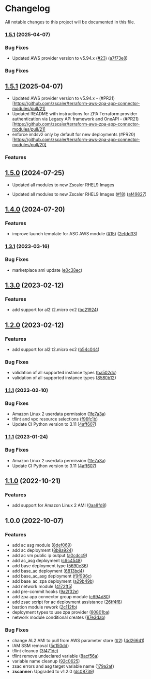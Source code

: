 # Changelog

All notable changes to this project will be documented in this file.

### [1.5.1](https://github.com/zscaler/terraform-aws-zpa-app-connector-modules/compare/v1.5.0...v1.5.1) (2025-04-07)


### Bug Fixes

* Updated AWS provider version to v5.94.x ([#23](https://github.com/zscaler/terraform-aws-zpa-app-connector-modules/issues/23)) ([a7f73e8](https://github.com/zscaler/terraform-aws-zpa-app-connector-modules/commit/a7f73e83e904b70e81938407dcc387e635b848e6))

### Bug Fixes

## [1.5.1](https://github.com/zscaler/terraform-aws-zpa-app-connector-modules/compare/v1.4.0...v1.5.1) (2025-04-07)
* Updated AWS provider version to v5.94.x - (#PR21)[https://github.com/zscaler/terraform-aws-zpa-app-connector-modules/pull/21]
* Updated README with instructions for ZPA Terraform provider authentication via Legacy API framework and OneAPI - (#PR21)[https://github.com/zscaler/terraform-aws-zpa-app-connector-modules/pull/21]
* enforce imdsv2 only by default for new deployments (#PR20)[https://github.com/zscaler/terraform-aws-zpa-app-connector-modules/pull/20]

### Features

## [1.5.0](https://github.com/zscaler/terraform-aws-zpa-app-connector-modules/compare/v1.4.0...v1.5.0) (2024-07-25)
* Updated all modules to new Zscaler RHEL9 Images

* Updated all modules to new Zscaler RHEL9 Images ([#18](https://github.com/zscaler/terraform-aws-zpa-app-connector-modules/issues/18)) ([af49827](https://github.com/zscaler/terraform-aws-zpa-app-connector-modules/commit/af498271c1e521c41027e9b915325317afd71876))

## [1.4.0](https://github.com/zscaler/terraform-aws-zpa-app-connector-modules/compare/v1.3.1...v1.4.0) (2024-07-20)


### Features

* improve launch template for ASG AWS module ([#15](https://github.com/zscaler/terraform-aws-zpa-app-connector-modules/issues/15)) ([2efdd33](https://github.com/zscaler/terraform-aws-zpa-app-connector-modules/commit/2efdd336b5e8c46e16143469594dad6c9a4a9c8b))

### [1.3.1](https://github.com/zscaler/terraform-aws-zpa-app-connector-modules/compare/v1.3.0...v1.3.1) (2023-03-16)


### Bug Fixes

* marketplace ami update ([e0c38ec](https://github.com/zscaler/terraform-aws-zpa-app-connector-modules/commit/e0c38ecefe61625b6cbe50ba5181700cbf886713))

## [1.3.0](https://github.com/zscaler/terraform-aws-zpa-app-connector-modules/compare/v1.2.0...v1.3.0) (2023-02-12)


### Features

* add support for al2 t2.micro ec2 ([bc21924](https://github.com/zscaler/terraform-aws-zpa-app-connector-modules/commit/bc21924df26fd38707b5bac83c1b0219ddb5318b))

## [1.2.0](https://github.com/zscaler/terraform-aws-zpa-app-connector-modules/compare/v1.1.1...v1.2.0) (2023-02-12)


### Features

* add support for al2 t2.micro ec2 ([b54c044](https://github.com/zscaler/terraform-aws-zpa-app-connector-modules/commit/b54c044eac7599204bf6f304c92980e91eaa61d1))


### Bug Fixes

* validation of all supported instance types ([ba502dc](https://github.com/zscaler/terraform-aws-zpa-app-connector-modules/commit/ba502dc5a145a9bd1bbc21e881dc020a5758e391))
* validation of all supported instance types ([8580b12](https://github.com/zscaler/terraform-aws-zpa-app-connector-modules/commit/8580b121b04563c01d5a01c6dbafca5a00e9352d))

### [1.1.1](https://github.com/zscaler/terraform-aws-zpa-app-connector-modules/compare/v1.1.0...v1.1.1) (2023-02-10)


### Bug Fixes

* Amazon Linux 2 userdata permission ([1fe7a3a](https://github.com/zscaler/terraform-aws-zpa-app-connector-modules/commit/1fe7a3a298ce3ff8f1a4d1c17ec25c014c36e1dd))
* tflint and vpc resource selections ([f96fc1b](https://github.com/zscaler/terraform-aws-zpa-app-connector-modules/commit/f96fc1b70a9365041244919772ed6e206052ae78))
* Update CI Python version to 3.11 ([4aff607](https://github.com/zscaler/terraform-aws-zpa-app-connector-modules/commit/4aff60777d2a7db1f0ce7fa36007c3494c5803b9))

### [1.1.1](https://github.com/zscaler/terraform-aws-zpa-app-connector-modules/compare/v1.1.0...v1.1.1) (2023-01-24)


### Bug Fixes

* Amazon Linux 2 userdata permission ([1fe7a3a](https://github.com/zscaler/terraform-aws-zpa-app-connector-modules/commit/1fe7a3a298ce3ff8f1a4d1c17ec25c014c36e1dd))
* Update CI Python version to 3.11 ([4aff607](https://github.com/zscaler/terraform-aws-zpa-app-connector-modules/commit/4aff60777d2a7db1f0ce7fa36007c3494c5803b9))

## [1.1.0](https://github.com/zscaler/terraform-aws-zpa-app-connector-modules/compare/v1.0.1...v1.1.0) (2022-10-21)


### Features

* add support for Amazon Linux 2 AMI ([0aa8fd8](https://github.com/zscaler/terraform-aws-zpa-app-connector-modules/commit/0aa8fd87e554cb878ccf06b3c505018a9cd07930))

## 1.0.0 (2022-10-07)


### Features

* add ac asg module ([8def069](https://github.com/zscaler/terraform-aws-zpa-app-connector-modules/commit/8def06909b7ed7238441524c77a0842a0c8ece23))
* add ac deployment ([8b8a924](https://github.com/zscaler/terraform-aws-zpa-app-connector-modules/commit/8b8a924f3ba6645919ea4aca6086472294f85a16))
* add ac vm public ip output ([a0cdcc9](https://github.com/zscaler/terraform-aws-zpa-app-connector-modules/commit/a0cdcc95e439909139a6ec394659ce437bc43809))
* add ac_asg deployment ([c9c4548](https://github.com/zscaler/terraform-aws-zpa-app-connector-modules/commit/c9c4548ca6624547bed5106fda1e534621fc3581))
* add base deployment type ([5690e36](https://github.com/zscaler/terraform-aws-zpa-app-connector-modules/commit/5690e36be620d4aed9686192942bcffb0a7dc8a4))
* add base_ac deployment ([6813bd4](https://github.com/zscaler/terraform-aws-zpa-app-connector-modules/commit/6813bd48b2b923f753f669a621be79f324641e16))
* add base_ac_asg deployment ([f9f996c](https://github.com/zscaler/terraform-aws-zpa-app-connector-modules/commit/f9f996c7af1320fb98616aaa15e621ed4352ffdd))
* add base_ac_zpa deployment ([a29b49b](https://github.com/zscaler/terraform-aws-zpa-app-connector-modules/commit/a29b49bf05c569df5ea6f62a456f4d9351ab6f96))
* add network module ([4172ff5](https://github.com/zscaler/terraform-aws-zpa-app-connector-modules/commit/4172ff56c804aa94abbade27ec4fd5124aa13648))
* add pre-commit hooks ([9a2f32e](https://github.com/zscaler/terraform-aws-zpa-app-connector-modules/commit/9a2f32e794bc2e157a33d93c34ddeb36be6c29bc))
* add zpa app connector group module ([c694d80](https://github.com/zscaler/terraform-aws-zpa-app-connector-modules/commit/c694d80a9af356ff003187249fce29879d79383b))
* add zsac script for ac deployment assistance ([26ff4f8](https://github.com/zscaler/terraform-aws-zpa-app-connector-modules/commit/26ff4f8465c08e67a088718b80294d704bd8319f))
* bastion module rework ([2c112fb](https://github.com/zscaler/terraform-aws-zpa-app-connector-modules/commit/2c112fb4f09ca59123862c9768fda88ba6553d1b))
* deployment types to use zpa provider ([60801ba](https://github.com/zscaler/terraform-aws-zpa-app-connector-modules/commit/60801badd7b6024d50d8292ea5f808c079396512))
* network module conditional creates ([87e3dab](https://github.com/zscaler/terraform-aws-zpa-app-connector-modules/commit/87e3dabef386ca786aea9e6c29a5ab989ae8f586))


### Bug Fixes

* change AL2 AMI to pull from AWS parameter store ([#2](https://github.com/zscaler/terraform-aws-zpa-app-connector-modules/issues/2)) ([4d26641](https://github.com/zscaler/terraform-aws-zpa-app-connector-modules/commit/4d266410372b3caee6595bb5c19b5328d35b0a54))
* IAM SSM removal ([5c150dd](https://github.com/zscaler/terraform-aws-zpa-app-connector-modules/commit/5c150dde136af2888f93524244342b45f54913b3))
* tflint cleanup ([3f471dc](https://github.com/zscaler/terraform-aws-zpa-app-connector-modules/commit/3f471dc6b2a16ebd02be48afec518417663bae5b))
* tflint remove undeclared variable ([8acf56a](https://github.com/zscaler/terraform-aws-zpa-app-connector-modules/commit/8acf56abd2070fc6c339aea3f4e8822960ce14c5))
* variable name cleanup ([92c0625](https://github.com/zscaler/terraform-aws-zpa-app-connector-modules/commit/92c0625b4560433fff2eba41bb210b7deb136797))
* zsac errors and asg target variable name ([179a2af](https://github.com/zscaler/terraform-aws-zpa-app-connector-modules/commit/179a2afde976fd11db72c8f7adc9832ae74fd9a4))
* **zscanner:** Upgraded to v1.2.0 ([dc08739](https://github.com/zscaler/terraform-aws-zpa-app-connector-modules/commit/dc08739fd70a1c28e785a9c8a5c600adfb94256f))

